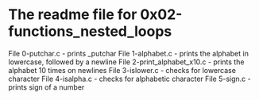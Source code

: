 # The readme file for 0x02-functions_nested_loops
File 0-putchar.c - prints _putchar
File 1-alphabet.c - prints the alphabet in lowercase, followed by a newline
File 2-print_alphabet_x10.c - prints the alphabet 10 times on newlines
File 3-islower.c - checks for lowercase character
File 4-isalpha.c - checks for alphabetic character
File 5-sign.c - prints sign of a number

